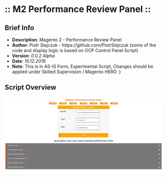 # :: M2 Performance Review Panel ::
## Brief Info

<ul>
<li><b>Description</b>:    Magento 2 - Performance Review Panel</li>
<li><b>Author</b>:         Piotr Siejczuk - https://github.com/PiotrSiejczuk (some of the code and display logic is based on OCP Control Panel Script)</li>
<li><b>Version</b>:        <em>0.0.2 Alpha</em></li>
<li><b>Date</b>:           <em>10.12.2019</em></li>
<li><b>Note</b>:           This is in AS-IS Form, Experimental Script, Changes should be applied under Skilled Supervision / Magento HERO :)</li>
</ul>

## Script Overview

![Magento 2 - Performance Review Panel](M2PerformanceReview.png)
